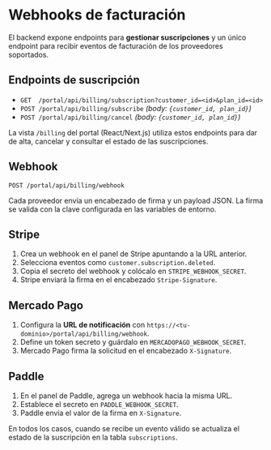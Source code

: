 # Webhooks de facturación

El backend expone endpoints para **gestionar suscripciones** y un único endpoint para recibir eventos de facturación de los proveedores soportados.

## Endpoints de suscripción

- `GET  /portal/api/billing/subscription?customer_id=<id>&plan_id=<id>`
- `POST /portal/api/billing/subscribe` *(body: `{customer_id, plan_id}`)*
- `POST /portal/api/billing/cancel` *(body: `{customer_id, plan_id}`)*

La vista `/billing` del portal (React/Next.js) utiliza estos endpoints para dar de alta, cancelar y consultar el estado de las suscripciones.

## Webhook

```
POST /portal/api/billing/webhook
```

Cada proveedor envía un encabezado de firma y un payload JSON. La firma se valida con la clave configurada en las variables de entorno.

## Stripe

1. Crea un webhook en el panel de Stripe apuntando a la URL anterior.
2. Selecciona eventos como `customer.subscription.deleted`.
3. Copia el secreto del webhook y colócalo en `STRIPE_WEBHOOK_SECRET`.
4. Stripe enviará la firma en el encabezado `Stripe-Signature`.

## Mercado Pago

1. Configura la **URL de notificación** con `https://<tu-dominio>/portal/api/billing/webhook`.
2. Define un token secreto y guárdalo en `MERCADOPAGO_WEBHOOK_SECRET`.
3. Mercado Pago firma la solicitud en el encabezado `X-Signature`.

## Paddle

1. En el panel de Paddle, agrega un webhook hacia la misma URL.
2. Establece el secreto en `PADDLE_WEBHOOK_SECRET`.
3. Paddle envía el valor de la firma en `X-Signature`.

En todos los casos, cuando se recibe un evento válido se actualiza el estado de la suscripción en la tabla `subscriptions`.

